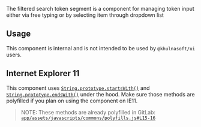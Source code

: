 The filtered search token segment is a component for managing token input either via free typing
or by selecting item through dropdown list

## Usage

This component is internal and is not intended to be used by `@khulnasoft/ui` users.

## Internet Explorer 11

This component uses [`String.prototype.startsWith()`](https://developer.mozilla.org/en-US/docs/Web/JavaScript/Reference/Global_Objects/String/startsWith)
and [`String.prototype.endsWith()`](https://developer.mozilla.org/en-US/docs/Web/JavaScript/Reference/Global_Objects/String/endsWith)
under the hood. Make sure those methods are polyfilled if you plan on using the component on IE11.

> NOTE: These methods are already polyfilled in GitLab: [`app/assets/javascripts/commons/polyfills.js#L15-16`](https://gitlab.com/gitlab-org/gitlab/blob/dc60dee6ed6234dda9f032195577cd8fad9646d8/app/assets/javascripts/commons/polyfills.js#L15-16)

